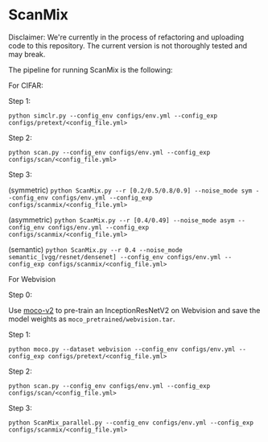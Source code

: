 # ScanMix

Disclaimer: We're currently in the process of refactoring and uploading code to this repository. The current version is not thoroughly tested and may break.

The pipeline for running ScanMix is the following:

For CIFAR:

Step 1:

`python simclr.py --config_env configs/env.yml --config_exp configs/pretext/<config_file.yml>`

Step 2:

`python scan.py --config_env configs/env.yml --config_exp configs/scan/<config_file.yml>`

Step 3:

(symmetric) `python ScanMix.py --r [0.2/0.5/0.8/0.9] --noise_mode sym --config_env configs/env.yml --config_exp configs/scanmix/<config_file.yml>`

(asymmetric) `python ScanMix.py --r [0.4/0.49] --noise_mode asym --config_env configs/env.yml --config_exp configs/scanmix/<config_file.yml>`

(semantic) `python ScanMix.py --r 0.4 --noise_mode semantic_[vgg/resnet/densenet] --config_env configs/env.yml --config_exp configs/scanmix/<config_file.yml>`


For Webvision

Step 0:

Use [moco-v2](https://github.com/facebookresearch/moco) to pre-train an InceptionResNetV2 on Webvision and save the model weights as `moco_pretrained/webvision.tar`.

Step 1:

`python moco.py --dataset webvision --config_env configs/env.yml --config_exp configs/pretext/<config_file.yml>`

Step 2:

`python scan.py --config_env configs/env.yml --config_exp configs/scan/<config_file.yml>`

Step 3:

`python ScanMix_parallel.py --config_env configs/env.yml --config_exp configs/scanmix/<config_file.yml>`
